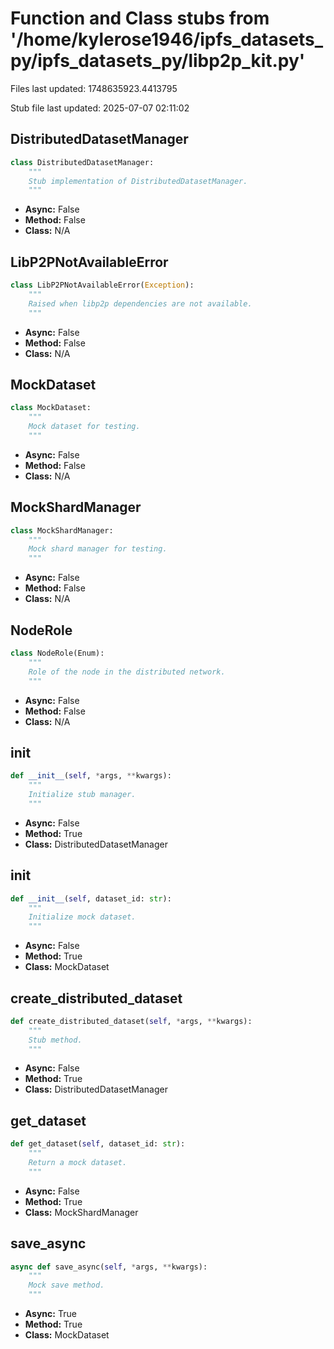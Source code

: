# Function and Class stubs from '/home/kylerose1946/ipfs_datasets_py/ipfs_datasets_py/libp2p_kit.py'

Files last updated: 1748635923.4413795

Stub file last updated: 2025-07-07 02:11:02

## DistributedDatasetManager

```python
class DistributedDatasetManager:
    """
    Stub implementation of DistributedDatasetManager.
    """
```
* **Async:** False
* **Method:** False
* **Class:** N/A

## LibP2PNotAvailableError

```python
class LibP2PNotAvailableError(Exception):
    """
    Raised when libp2p dependencies are not available.
    """
```
* **Async:** False
* **Method:** False
* **Class:** N/A

## MockDataset

```python
class MockDataset:
    """
    Mock dataset for testing.
    """
```
* **Async:** False
* **Method:** False
* **Class:** N/A

## MockShardManager

```python
class MockShardManager:
    """
    Mock shard manager for testing.
    """
```
* **Async:** False
* **Method:** False
* **Class:** N/A

## NodeRole

```python
class NodeRole(Enum):
    """
    Role of the node in the distributed network.
    """
```
* **Async:** False
* **Method:** False
* **Class:** N/A

## __init__

```python
def __init__(self, *args, **kwargs):
    """
    Initialize stub manager.
    """
```
* **Async:** False
* **Method:** True
* **Class:** DistributedDatasetManager

## __init__

```python
def __init__(self, dataset_id: str):
    """
    Initialize mock dataset.
    """
```
* **Async:** False
* **Method:** True
* **Class:** MockDataset

## create_distributed_dataset

```python
def create_distributed_dataset(self, *args, **kwargs):
    """
    Stub method.
    """
```
* **Async:** False
* **Method:** True
* **Class:** DistributedDatasetManager

## get_dataset

```python
def get_dataset(self, dataset_id: str):
    """
    Return a mock dataset.
    """
```
* **Async:** False
* **Method:** True
* **Class:** MockShardManager

## save_async

```python
async def save_async(self, *args, **kwargs):
    """
    Mock save method.
    """
```
* **Async:** True
* **Method:** True
* **Class:** MockDataset
